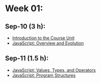 # Week 01:

## Sep-10 (3 h):
- [Introduction to the Course Unit](https://github.com/isel-leic-ipw/2526i-IPW-LEIC34D/wiki/00-Introduction-to-the-Course)
- [JavaScript: Overview and Evolution](https://github.com/isel-leic-ipw/2526i-IPW-LEIC34D/wiki/01-JS-Overview-and-Concepts)

## Sep-11 (1.5 h):
- [JavaScript: Values, Types, and Operators](https://github.com/isel-leic-ipw/2526i-IPW-LEIC34D/wiki/JS-Values-Types-Operators)
- [JavaScript: Program Structures](https://github.com/isel-leic-ipw/2526i-IPW-LEIC34D/wiki/JS-Structures)